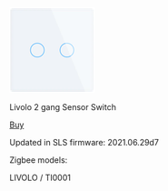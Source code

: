 ![icon](icon.png)

Livolo 2 gang Sensor Switch

[Buy](http://alli.pub/5v9nla)

Updated in SLS firmware: 2021.06.29d7

Zigbee models:

LIVOLO / TI0001
